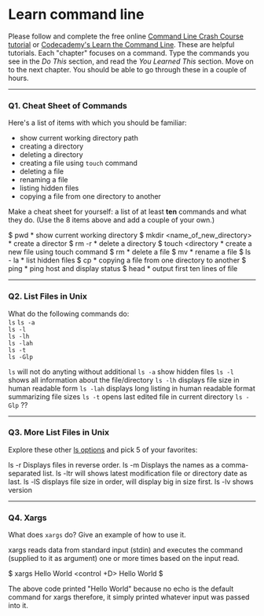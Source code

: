 # Learn command line

Please follow and complete the free online [Command Line Crash Course
tutorial](https://web.archive.org/web/20160708171659/http://cli.learncodethehardway.org/book/) or [Codecademy's Learn the Command Line](https://www.codecademy.com/learn/learn-the-command-line). These are helpful tutorials. Each "chapter" focuses on a command. Type the commands you see in the _Do This_ section, and read the _You Learned This_ section. Move on to the next chapter. You should be able to go through these in a couple of hours.

---

### Q1.  Cheat Sheet of Commands  

Here's a list of items with which you should be familiar:  
* show current working directory path
* creating a directory
* deleting a directory
* creating a file using `touch` command
* deleting a file
* renaming a file
* listing hidden files
* copying a file from one directory to another

Make a cheat sheet for yourself: a list of at least **ten** commands and what they do.  (Use the 8 items above and add a couple of your own.)  

$ pwd * show current working directory
$ mkdir <name_of_new_directory> * create a director
$ rm -r <directory> * delete a directory 
$ touch <directory * create a new file using touch command
$ rm <file> * delete a file
$ mv <oldfilename> <newfilename> * rename a file
$ ls - la * list hidden files
$ cp <file> <directory>  * copying a file from one directory to another
$ ping <host> * ping host and display status
$ head <file> * output first ten lines of file 
                   


---

### Q2.  List Files in Unix   

What do the following commands do:  
`ls` 
`ls -a`  
`ls -l`  
`ls -lh`  
`ls -lah`  
`ls -t`  
`ls -Glp`  

`ls`   will not do anyting without additional
`ls -a`  show hidden files
`ls -l`  shows all information about the file/directory
`ls -lh`  displays file size in human readable form
`ls -lah`  displays long listing in human readable format summarizing file sizes
`ls -t`  opens last edited file in current directory
`ls -Glp`  ?? 

---

### Q3.  More List Files in Unix  

Explore these other [ls options](http://www.techonthenet.com/unix/basic/ls.php) and pick 5 of your favorites:

ls -r	Displays files in reverse order.
ls -m	Displays the names as a comma-separated list.
ls -ltr will shows latest modification file or directory date as last.
ls -lS displays file size in order, will display big in size first.
ls -lv shows version

---

### Q4.  Xargs   

What does `xargs` do? Give an example of how to use it.

xargs reads data from standard input (stdin) and executes the command (supplied to it as argument)
  one or more times based on the input read.
  
$ xargs
Hello World  <control +D>
Hello World
$

The above code printed "Hello World" because no echo is the default command for xargs therefore, it simply printed whatever 
input was passed into it.

 


